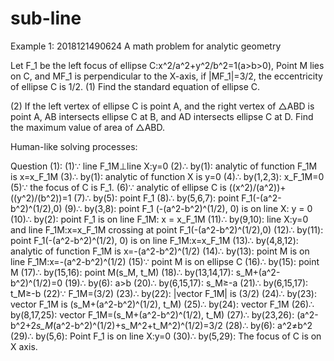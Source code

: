 # sub-line

Example 1: 2018121490624 A math problem for analytic geometry  


Let F_1 be the left focus of ellipse C:x^2/a^2+y^2/b^2=1(a>b>0), Point M lies on C, and MF_1 is perpendicular to the X-axis, if |MF_1|=3/2, the eccentricity of ellipse C is 1/2.
(1) Find the standard equation of ellipse C. 

(2) If the left vertex of ellipse C is point A, and the right vertex of △ABD is point A, AB intersects ellipse C at B, and AD intersects ellipse C at D. Find the maximum value of area of △ABD. 


Human-like solving processes:

Question (1): 
(1)∵ line F_1M⊥line X:y=0
(2)∴ by(1): analytic of function F_1M is x=x_F_1M
(3)∴ by(1): analytic of function X is y=0
(4)∴ by(1,2,3): x_F_1M=0
(5)∵ the focus of C is F_1.
(6)∵ analytic of ellipse C is ((x^2)/(a^2))+((y^2)/(b^2))=1
(7)∴ by(5): point F_1
(8)∴ by(5,6,7): point F_1(-(a^2-b^2)^(1/2),0)
(9)∴ by(3,8): point F_1 (-(a^2-b^2)^(1/2), 0) is on line X: y = 0
(10)∴ by(2): point F_1 is on line F_1M: x = x_F_1M
(11)∴ by(9,10): line X:y=0 and line F_1M:x=x_F_1M crossing at point F_1(-(a^2-b^2)^(1/2),0)
(12)∴ by(11): point F_1(-(a^2-b^2)^(1/2), 0) is on line F_1M:x=x_F_1M
(13)∴ by(4,8,12): analytic of function F_1M is x=-(a^2-b^2)^(1/2)
(14)∴ by(13): point M is on line F_1M:x=-(a^2-b^2)^(1/2)
(15)∵ point M is on ellipse C
(16)∴ by(15): point M
(17)∴ by(15,16): point M(s_M, t_M)
(18)∴ by(13,14,17): s_M+(a^2-b^2)^(1/2)=0
(19)∴ by(6): a>b
(20)∴ by(6,15,17): s_M≥-a
(21)∴ by(6,15,17): t_M≥-b
(22)∵ F_1M=(3/2)
(23)∴ by(22): |vector F_1M| is (3/2)
(24)∴ by(23): vector F_1M is (s_M+(a^2-b^2)^(1/2), t_M)
(25)∴ by(24): vector F_1M
(26)∴ by(8,17,25): vector F_1M=(s_M+(a^2-b^2)^(1/2), t_M)
(27)∴ by(23,26): (a^2-b^2+2*s_M*(a^2-b^2)^(1/2)+s_M^2+t_M^2)^(1/2)=3/2
(28)∴ by(6): a^2≠b^2
(29)∴ by(5,6): Point F_1 is on line X:y=0
(30)∴ by(5,29): The focus of C is on X axis.
